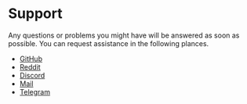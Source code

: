 # Support

Any questions or problems you might have will be answered as soon as possible. 
You can request assistance in the following plances. 

<ul class="actions">
    <li><a href="https://github.com/instantos" class="button special icon fa-github">GitHub</a></li>
    <li><a href="https://reddit.com/r/instantos" class="button special icon fa-reddit">Reddit</a></li>
    <li><a href="https://discord.io/instantos" class="button special icon fa-discord">Discord</a></li>
    <li><a href="mailto:instantos@paperbenni.xyz" class="button special icon fa-envelope">Mail</a></li>
    <li><a href="https://t.me/instantos" class="button special icon fa-telegram">Telegram</a></li>
</ul>

